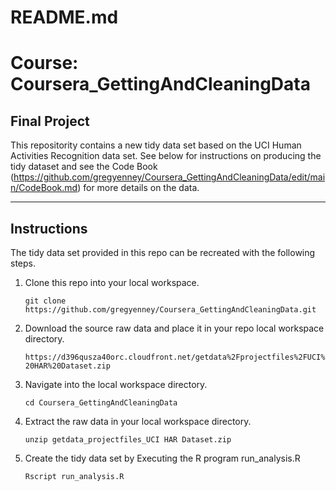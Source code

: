 # README.md

# Course: Coursera_GettingAndCleaningData
## Final Project


This repositority contains a new tidy data set based on the UCI Human Activities Recognition data set.  See below for instructions on producing the tidy dataset and see the Code Book (<https://github.com/gregyenney/Coursera_GettingAndCleaningData/edit/main/CodeBook.md>) for more details on the data.

---
Instructions 
---

The tidy data set provided in this repo can be recreated with the following steps.

1.  Clone this repo into your local workspace.

     ```git clone https://github.com/gregyenney/Coursera_GettingAndCleaningData.git```

1.  Download the source raw data and place it in your repo local workspace directory.

     ```https://d396qusza40orc.cloudfront.net/getdata%2Fprojectfiles%2FUCI%20HAR%20Dataset.zip```

1.  Navigate into the local workspace directory. 

    ```cd Coursera_GettingAndCleaningData```

1.  Extract the raw data in your local workspace directory.

     ```unzip getdata_projectfiles_UCI HAR Dataset.zip```

1.  Create the tidy data set by Executing the R program run_analysis.R

    ```Rscript run_analysis.R```




    
